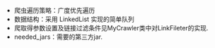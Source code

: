* 爬虫遍历策略：广度优先遍历
* 数据结构：采用 LinkedList 实现的简单队列
* 爬取得参数设置及链接过滤条件见MyCrawler类中对LinkFileter的实现.
* needed_jars：需要的第三方jar.